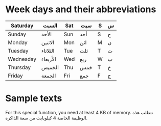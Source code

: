 # Week days and their abbreviations
|Saturday|السبت|Sat|سبت|S|س|
|-|-|-|-|-|-|
|Sunday|الأحد|Sun|أحد|S|ح|
|Monday|الاثنين|Mon|اثن|M|ن|
|Tuesday|الثلاثاء|Tue|ثلث|T|ث|
|Wednesday|الأربعاء|Wed|ربع|W|ب|
|Thursday|الخميس|Thu|خمس|T|خ|
|Friday|الجمعة|Fri|جمع|F|ج|

# Sample texts
For this special function, you need at least 4 KB of memory.
تتطلب هذه الوظيفة الخاصة 4 كيلوبايت من سعة الذاكرة.
